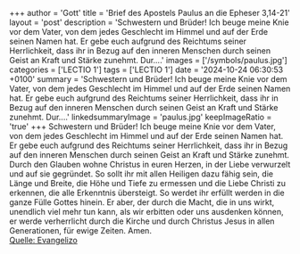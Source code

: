 +++
author = 'Gott'
title = 'Brief des Apostels Paulus an die Epheser 3,14-21'
layout = 'post'
description = 'Schwestern und Brüder! Ich beuge meine Knie vor dem Vater, von dem jedes Geschlecht im Himmel und auf der Erde seinen Namen hat. Er gebe euch aufgrund des Reichtums seiner Herrlichkeit, dass ihr in Bezug auf den inneren Menschen durch seinen Geist an Kraft und Stärke zunehmt. Dur....'
images = ['/symbols/paulus.jpg']
categories = ['LECTIO 1']
tags = ['LECTIO 1']
date = '2024-10-24 06:30:53 +0100'
summary = 'Schwestern und Brüder! Ich beuge meine Knie vor dem Vater, von dem jedes Geschlecht im Himmel und auf der Erde seinen Namen hat. Er gebe euch aufgrund des Reichtums seiner Herrlichkeit, dass ihr in Bezug auf den inneren Menschen durch seinen Geist an Kraft und Stärke zunehmt. Dur....'
linkedsummaryImage = 'paulus.jpg'
keepImageRatio = 'true'
+++
Schwestern und Brüder! Ich beuge meine Knie vor dem Vater,
von dem jedes Geschlecht im Himmel und auf der Erde seinen Namen hat.
Er gebe euch aufgrund des Reichtums seiner Herrlichkeit, dass ihr in Bezug auf den inneren Menschen durch seinen Geist an Kraft und Stärke zunehmt.
Durch den Glauben wohne Christus in euren Herzen, in der Liebe verwurzelt und auf sie gegründet.<!--more-->
So sollt ihr mit allen Heiligen dazu fähig sein, die Länge und Breite, die Höhe und Tiefe zu ermessen
und die Liebe Christi zu erkennen, die alle Erkenntnis übersteigt. So werdet ihr erfüllt werden in die ganze Fülle Gottes hinein.
Er aber, der durch die Macht, die in uns wirkt, unendlich viel mehr tun kann, als wir erbitten oder uns ausdenken können,
er werde verherrlicht durch die Kirche und durch Christus Jesus in allen Generationen, für ewige Zeiten. Amen.<br> [Quelle: Evangelizo](https://evangeliumtagfuertag.org/DE/gospel)